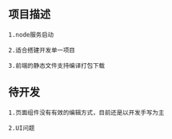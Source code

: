 ##  项目描述
``` 
1.node服务启动

2.适合搭建开发单一项目

3.前端的静态文件支持编译打包下载

```
##  待开发
``` 
1.页面组件没有有效的编辑方式，目前还是以开发手写为主

2.UI问题

```